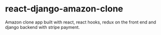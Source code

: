 # react-django-amazon-clone
Amazon clone app built with react, react hooks, redux on the front end and django backend with stripe payment.
